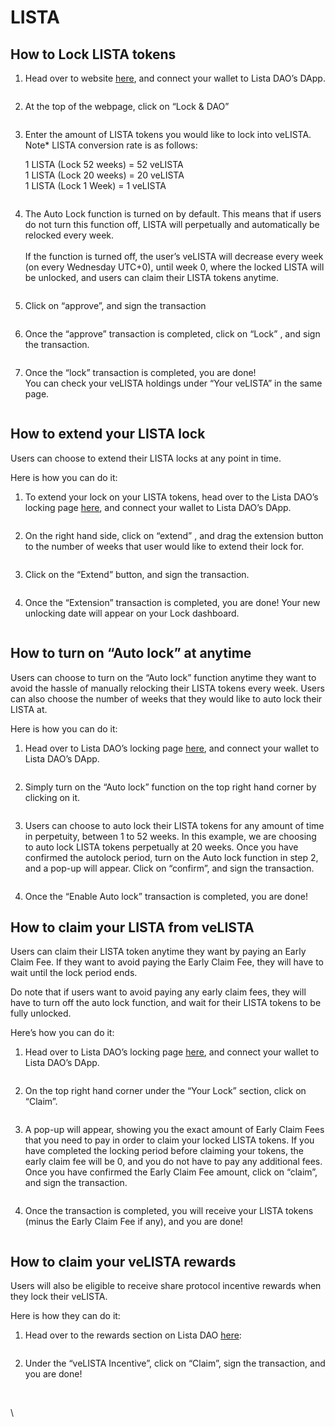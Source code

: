 # LISTA

## How to Lock LISTA tokens

1. Head over to website [here](https://lista.org/), and connect your wallet to Lista DAO’s DApp.

<div align="left">

<figure><img src="https://lh7-us.googleusercontent.com/docsz/AD_4nXf63iKZc5Ry3xDGMlD4wfhS4lE8GkPY90WyiQ6rNGMO9PXiDJ5pISiO2L6QQQtLteIkvZG0zB-jQKGO6S5zG7P58LRNuEBPlfQ9Zw_VfeAZ6_91MWm0k-3z8Dc0e9rDqUZTO0qapO_QfgsOLZsKKhWNqda9?key=I9PhIveewXW6geOxMvM3tQ" alt=""><figcaption></figcaption></figure>

</div>

2. At the top of the webpage, click on “Lock & DAO”

<div align="left">

<figure><img src="https://lh7-us.googleusercontent.com/docsz/AD_4nXfIRmVN3wv8phv7RqyyAjCq6H22rbIDAwpISO1YufBzW4a7Dm9L3yeW6OlPVjCKKO6qHAH68fZfuSU0nUx8WYCQg3mr0jlAcPZAsTd8ivsabwThd-HvOVqOSlLNKgWb4IYOAj8MhW0lW2eSuZP8tD15VD1S?key=I9PhIveewXW6geOxMvM3tQ" alt=""><figcaption></figcaption></figure>

</div>

3.  Enter the amount of LISTA tokens you would like to lock into veLISTA.\
    Note\* LISTA conversion rate is as follows:

    1 LISTA (Lock 52 weeks) = 52 veLISTA\
    1 LISTA (Lock 20 weeks) = 20 veLISTA\
    1 LISTA (Lock 1 Week) = 1 veLISTA

<div align="left">

<figure><img src="https://lh7-us.googleusercontent.com/docsz/AD_4nXfgCO2XieVqSdOZUM0SbV8LT_uVUG2Srk443p6HKV5OEeBO76MbN_efvjDlLmPF64sozkxCFiu0RDTyiBNipuyuVjjKn18XFWguus73gJkxgeKDJpswnvBpH6QujYn6hAULa_UcMbTWhBD_G1UyH0oeeWVr?key=I9PhIveewXW6geOxMvM3tQ" alt=""><figcaption></figcaption></figure>

</div>

4. The Auto Lock function is turned on by default. This means that if users do not turn this function off, LISTA will perpetually and automatically be relocked every week.\
   \
   If the function is turned off, the user’s veLISTA will decrease every week (on every Wednesday UTC+0), until week 0, where the locked LISTA will be unlocked, and users can claim their LISTA tokens anytime.&#x20;

<div align="left">

<figure><img src="https://lh7-us.googleusercontent.com/docsz/AD_4nXesdGoGxsqK_6RV8Q0fu0YEkXpESCMoQbYqTw9Jtz1dKYMNXgo7oCDmuJ0scSbzTXQdhs0RS34iQBQiVdrUF3mEAvQI5iuyFvaMN0y7JjasvpPi3LBZWLBzI9kCFfe2c0ZNCfUZmMF5tGTzwavNAL5AXfiA?key=I9PhIveewXW6geOxMvM3tQ" alt=""><figcaption></figcaption></figure>

</div>

5. Click on “approve”, and sign the transaction

<div align="left">

<figure><img src="https://lh7-us.googleusercontent.com/docsz/AD_4nXfIiKlfEz6hK6f3LoJy8pbdVMD8mrCqqhHP2ItplWXz2aFNoXw9Td_nZrfLmOyNQ08eiPNcV24hubzgCDqaAYX8toJ1jRJCISAQcNJpHg7P7IolpXWLz6WEWXbWLGg0oZcdKIStLccc_h4z5uGpeVwoN0U8?key=I9PhIveewXW6geOxMvM3tQ" alt=""><figcaption></figcaption></figure>

</div>

6. Once the “approve” transaction is completed, click on “Lock” , and sign the transaction.

<div align="left">

<figure><img src="https://lh7-us.googleusercontent.com/docsz/AD_4nXcgtKe5siuhN0_7QfBMi96QNcVnpsTs4pXgcPHcPXPdbKdZ1LDUl4qx6n_JxJGI3auAreQLaCIecC1xw7k1KP6xl88w2B9BcMns6JW7J-Bj9KOPS1FG-v5A6nh4QaZ5ivMugUjsb5QX6vk98HYqIn-QXR4?key=I9PhIveewXW6geOxMvM3tQ" alt=""><figcaption></figcaption></figure>

</div>

7. Once the “lock” transaction is completed, you are done!\
   You can check your veLISTA holdings under “Your veLISTA” in the same page.

<div align="left">

<figure><img src="https://lh7-us.googleusercontent.com/docsz/AD_4nXe-U3hH-KAgCtvAnt16TbaGfR9rB_6AZ4cF-HgNJjJZ_snsQlP4hpyV_JdebUKbz6FalapnevpeTvcNd-4ldyv9jfjjY-eI5oMChPhn2Sq1MOq0h7mwUxmiz-hJNTvzPihdt05tWhlI3IupPpX-soJQEaWX?key=I9PhIveewXW6geOxMvM3tQ" alt=""><figcaption></figcaption></figure>

</div>

## How to extend your LISTA lock

Users can choose to extend their LISTA locks at any point in time.

Here is how you can do it:

1. To extend your lock on your LISTA tokens, head over to the Lista DAO’s locking page [here](https://lista.org/lock), and connect your wallet to Lista DAO’s DApp.

<div align="left">

<figure><img src="https://lh7-us.googleusercontent.com/docsz/AD_4nXfgN4U22mSps8M4OMhoGPVI0kms3HGTaUKU_i8C4NVKgejCuWW1xQrpUv8Z1e_0RSZTVR-hBftmOTG8zNi4Hx32fsR_Ez2jZul055qOUjFetBlPzTV-s_dvEvu2rl7GDz631IXSX_tCA08YGuOGZWR6UVek?key=I9PhIveewXW6geOxMvM3tQ" alt=""><figcaption></figcaption></figure>

</div>

2. On the right hand side, click on “extend” , and drag the extension button to the number of weeks that user would like to extend their lock for.

<div align="left">

<figure><img src="https://lh7-us.googleusercontent.com/docsz/AD_4nXdRU0JccbDKm7w0ecv-c0cxaHYbUZTp6JmgfZ6pCf_JW0xqlxk6bUT0YJ-Z23po7cwx-tiLsAKWPjsU-VLOJ_KQrsqC5k1VyghFpvkg-UYi-ggnUJgVTU-JEEhJazV85UWI5NZF7tOMSHN2nbO6oR37JKbD?key=I9PhIveewXW6geOxMvM3tQ" alt=""><figcaption></figcaption></figure>

</div>

3. Click on the “Extend” button, and sign the transaction.

<div align="left">

<figure><img src="https://lh7-us.googleusercontent.com/docsz/AD_4nXf0LgtmWNImRxcXFeJLtdZAZAvw30s7F7Q6MR577UUCs1P0JfNzYUFqAL2ocAjFihFSBsora6mAmmvPMq9UJvjYr41aZ2XsSrEsgkX4DoUzSCbuT-xv21i4sdlZcPEALXRMT4rNv6xDzHUwAyBaaK_48Ob4?key=I9PhIveewXW6geOxMvM3tQ" alt=""><figcaption></figcaption></figure>

</div>

4. Once the “Extension” transaction is completed, you are done! Your new unlocking date will appear on your Lock dashboard.

<div align="left">

<figure><img src="https://lh7-us.googleusercontent.com/docsz/AD_4nXctUNAL64sW9idSrxACaifutlIu1b41VLyG7KEgeui21tpR1rancGMHrA5ox460UYB570DoT_mZC-WEHzkS18PXoc2cp0CmCZIZ9BK_EDYJ05wJ4h0zQHGTLyF2YhOWnVK-44gsaRuGEuadITfmyBIepakn?key=I9PhIveewXW6geOxMvM3tQ" alt=""><figcaption></figcaption></figure>

</div>

## How to turn on “Auto lock” at anytime

Users can choose to turn on the “Auto lock” function anytime they want to avoid the hassle of manually relocking their LISTA tokens every week. Users can also choose the number of weeks that they would like to auto lock their LISTA at.&#x20;

Here is how you can do it:

1. Head over to Lista DAO’s locking page [here](https://lista.org/lock), and connect your wallet to Lista DAO’s DApp.

<div align="left">

<figure><img src="https://lh7-us.googleusercontent.com/docsz/AD_4nXfgN4U22mSps8M4OMhoGPVI0kms3HGTaUKU_i8C4NVKgejCuWW1xQrpUv8Z1e_0RSZTVR-hBftmOTG8zNi4Hx32fsR_Ez2jZul055qOUjFetBlPzTV-s_dvEvu2rl7GDz631IXSX_tCA08YGuOGZWR6UVek?key=I9PhIveewXW6geOxMvM3tQ" alt=""><figcaption></figcaption></figure>

</div>

2. Simply turn on the “Auto lock” function on the top right hand corner by clicking on it.&#x20;

<div align="left">

<figure><img src="https://lh7-us.googleusercontent.com/docsz/AD_4nXex3ly0fq-TtAyvdc3Rfj8BDhFKQUtLQ3a-dqr955lurKzBYx8rqICXPF8aot3w0EeFK_D4VQpvXVAAsEOvkgi8ohAxyuL3rQkh_OhgjfcX5yFzAT_LUbSs7j3UUJouVovFSsQ8OE6pEq7pB-3TBfAvRQcH?key=I9PhIveewXW6geOxMvM3tQ" alt=""><figcaption></figcaption></figure>

</div>

3. Users can choose to auto lock their LISTA tokens for any amount of time in perpetuity, between 1 to 52 weeks. In this example, we are choosing to auto lock LISTA tokens perpetually at 20 weeks. Once you have confirmed the autolock period, turn on the Auto lock function in step 2, and a pop-up will appear. Click on “confirm”, and sign the transaction.&#x20;

<div align="left">

<figure><img src="https://lh7-us.googleusercontent.com/docsz/AD_4nXe0DnOcJBC2YeENGDIw2l3XraMTmXtuWnrPYpk7Z9vIb5nxdLAHCchD5YPxtItR_2E1V_YIJQnAWda9n4tWxBpIiNrDRVpSASRzq8b7OcU8ItH1Se6fc-iBdkIYMZpOLlfXncG97Pkv5O0VzLJmhGpqUqCq?key=I9PhIveewXW6geOxMvM3tQ" alt=""><figcaption></figcaption></figure>

</div>

4. Once the “Enable Auto lock” transaction is completed, you are done!

## How to claim your LISTA from veLISTA

Users can claim their LISTA token anytime they want by paying an Early Claim Fee. If they want to avoid paying the Early Claim Fee, they will have to wait until the lock period ends.&#x20;

Do note that if users want to avoid paying any early claim fees, they will have to turn off the auto lock function, and wait for their LISTA tokens to be fully unlocked.&#x20;

Here’s how you can do it:

1. Head over to Lista DAO’s locking page [here](https://lista.org/lock), and connect your wallet to Lista DAO’s DApp.

<figure><img src="https://lh7-us.googleusercontent.com/docsz/AD_4nXfgN4U22mSps8M4OMhoGPVI0kms3HGTaUKU_i8C4NVKgejCuWW1xQrpUv8Z1e_0RSZTVR-hBftmOTG8zNi4Hx32fsR_Ez2jZul055qOUjFetBlPzTV-s_dvEvu2rl7GDz631IXSX_tCA08YGuOGZWR6UVek?key=I9PhIveewXW6geOxMvM3tQ" alt=""><figcaption></figcaption></figure>

2. On the top right hand corner under the “Your Lock” section, click on “Claim”.

<div align="left">

<figure><img src="https://lh7-us.googleusercontent.com/docsz/AD_4nXco9aRUHdEOD_MfJ70hP48sGOsfxvU3ic9GtyCkV5Cy60DQXzfFqmI2sg47XV0wZnvlJAWT6E6itwWwSZ4hCId0i5MkouQ2WKGTx93kqvI4w9-2u_9IVb_stWAD5bMnCQ_fk-BVbnnrnqz11Prpk6kTbhIf?key=I9PhIveewXW6geOxMvM3tQ" alt=""><figcaption></figcaption></figure>

</div>

3. A pop-up will appear, showing you the exact amount of Early Claim Fees that you need to pay in order to claim your locked LISTA tokens. If you have completed the locking period before claiming your tokens, the early claim fee will be 0, and you do not have to pay any additional fees. Once you have confirmed the Early Claim Fee amount, click on “claim”, and sign the transaction.

<div align="left">

<figure><img src="https://lh7-us.googleusercontent.com/docsz/AD_4nXfypyEHakQVApTnGYxA8L9EJ2IbfYCNQFvqQzRqRSZSqqlG-pWEy-LUjbkTr0F_vHELNpwlggt4EF8qz2OejuBTZUKahP4lxyybSsT-8vs4ALzRxmdov8k-HZIb0B7FXSh8vVHf3_jWIqslpW9v0UQaAtBv?key=I9PhIveewXW6geOxMvM3tQ" alt=""><figcaption></figcaption></figure>

</div>

4. Once the transaction is completed, you will receive your LISTA tokens (minus the Early Claim Fee if any), and you are done!

<div align="left">

<figure><img src="https://lh7-us.googleusercontent.com/docsz/AD_4nXfC9kx1HVZKGvKU0ffYqEntAOeGF7aTbS_0c08u5yr28p4h8dQu40yT9AINJI-ttIA36urcHCz-nRijdlrjplcI_TZD98oUkzsyllE4YpnIm0_oGXk-UCWyZN9w_INwAkGC2X48zomwhy9p8JPsTVoe-GDm?key=I9PhIveewXW6geOxMvM3tQ" alt=""><figcaption></figcaption></figure>

</div>

## How to claim your veLISTA rewards

Users will also be eligible to receive share protocol incentive rewards when they lock their veLISTA.&#x20;

Here is how they can do it:

1. Head over to the rewards section on Lista DAO [here](https://lista.org/rewards):

<figure><img src="https://lh7-us.googleusercontent.com/docsz/AD_4nXemxcZYmcUv3aIQ0acJw3-W86J1VW3kBd4_qIPJ6GB-gCDXoekf7A_boOjCiKlaR7ZfR7RYg5EoAcfjpybO6HNABkkmUhukaCvObBSflu43VA02iVU8vEyXQdIOiCR17ubZLFf-6S4RyCjJfExfUyU8-Z2E?key=I9PhIveewXW6geOxMvM3tQ" alt=""><figcaption></figcaption></figure>

2. Under the “veLISTA Incentive”, click on “Claim”, sign the transaction, and you are done!

<figure><img src="https://lh7-us.googleusercontent.com/docsz/AD_4nXe4jspCv6OlNru2JUB9-TJ5RWLVL4OfuEBTJGMbgEBrMbX6KSQGN0QvsSN7L4ZQpcxXOJRrCqKnuEzI8UcBQMo2LWYjBwUL1qK8jBiGbGNUgLpl3wze58H0fdes7T7j0ndfB6a1hH1uA2BhGKkFnqU1B_82?key=I9PhIveewXW6geOxMvM3tQ" alt=""><figcaption></figcaption></figure>

\
\
